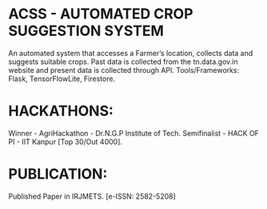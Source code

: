 # ACSS - AUTOMATED CROP SUGGESTION SYSTEM
An automated system that accesses a Farmer’s location, collects data and suggests suitable crops.
Past data is collected from the tn.data.gov.in website and present data is collected through API.
Tools/Frameworks: Flask, TensorFlowLite, Firestore.

# HACKATHONS:
Winner - AgriHackathon - Dr.N.G.P Institute of Tech.
Semifinalist - HACK OF PI - IIT Kanpur [Top 30/Out 4000].

# PUBLICATION:
Published Paper in IRJMETS. [e-ISSN: 2582-5208]

